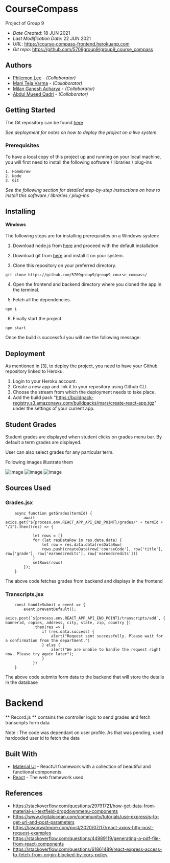 # CourseCompass

Project of Group 9

* *Date Created*: 18 JUN 2021
* *Last Modification Date*: 22 JUN 2021
* *URL*: <https://course-compass-frontend.herokuapp.com>
* *Git repo*: <https://github.com/5709group9/group9_course_compass>

## Authors

* [Philemon Lee](philemon.lee@dal.ca) - *(Collaborator)*
* [Mani Teja Varma](manitejavarma@dal.ca) - *(Collaborator)*
* [Milan Ganesh Acharya](ml650738@dal.ca) - *(Collaborator)*
* [Abdul Mueed Qadri](ab291996@dal.ca) - *(Collaborator)*


## Getting Started

The Git repository can be found [here](https://github.com/5709group9/group9_course_compass/tree/manitejavarma_kucherlapati)

*See deployment for notes on how to deploy the project on a live system.*

### Prerequisites

To have a local copy of this project up and running on your local machine, you will first need to install the following software / libraries / plug-ins

```
1. Homebrew
2. Node
3. Git
```

*See the following section for detailed step-by-step instructions on how to install this software / libraries / plug-ins*

## Installing

#### **Windows**
The following steps are for installing prerequisites on a Windows system:

1. Download node.js from [here](https://nodejs.org/dist/v14.17.0/node-v14.17.0-x86.msi) and proceed with the default installation.

2. Download git from [here](https://git-scm.com/downloads) and install it on your system.

3. Clone this repository on your preferred directory.
```
git clone https://github.com/5709group9/group9_course_compass/
```

4. Open the frontend and backend directory where you cloned the app in the terminal.

5. Fetch all the dependencies.
```
npm i
```

6. Finally start the project.
```
npm start   
```

Once the build is successful you will see the following message:



## Deployment

As mentioned in [3], to deploy the project, you need to have your Github repository linked to Heroku.

1. Login to your Heroku account.
2. Create a new app and link it to your repository using Github CLI.
3. Choose the stream from which the deployment needs to take place.
4. Add the build pack "https://buildpack-registry.s3.amazonaws.com/buildpacks/mars/create-react-app.tgz" under the settings of your current app.


## Student Grades 
Student grades are displayed when student clicks on grades menu bar. By default a term grades are displayed. 

User can also select grades for any particular term. 

Following images illustrate them

![image](https://user-images.githubusercontent.com/84460698/126583346-e22855ee-7101-4474-b49a-9239691db365.png)
![image](https://user-images.githubusercontent.com/84460698/126583349-b4ae8ec6-5d33-4596-95fe-49dac1698b64.png)
![image](https://user-images.githubusercontent.com/84460698/126583354-4fb59345-74f1-4b20-b35b-9078d776e952.png)


## Sources Used

### Grades.jsx



```
    async function getGrades(termId) {
        await axios.get("${process.env.REACT_APP_API_END_POINT}/grades/" + termId + "/1").then((res) => {

            let rows = []
            for (let resDataRow in res.data.data) {
                let row = res.data.data[resDataRow]
                rows.push(createData(row['courseCode'], row['title'], row['grade'], row['earnedcredits'], row['earnedcredits']))
            }
            setRows(rows)
        });
    }

```

The above code fetches grades from backend and displays in the frontend


### Transcripts.jsx


```
    const handleSubmit = event => {
        event.preventDefault();
        axios.post(`${process.env.REACT_APP_API_END_POINT}/transcripts/add`, { bannerid, copies, address, city, state, zip, country })
            .then(res => {
                if (res.data.success) {
                    alert("Request sent successfully. Please wait for a confirmation from the department.")
                } else {
                    alert("We are unable to handle the request right now. Please try again later");
                }
            })
    }

```

The above code submits form data to the backend that will store the details in the database

# Backend


** Record.js **  contains the controller logic to send grades and fetch transcripts form data


Note : The code was dependant on user profile. As that was pending, used hardcoded user id to fetch the data

## Built With

* [Material UI](https://material-ui.com/) - ReactUI framework with a collection of beautiful and functional components.
* [React](https://reactjs.org/) - The web framework used


## References


* https://stackoverflow.com/questions/29791721/how-get-data-from-material-ui-textfield-dropdownmenu-components
* https://www.digitalocean.com/community/tutorials/use-expressjs-to-get-url-and-post-parameters
* https://jasonwatmore.com/post/2020/07/17/react-axios-http-post-request-examples
* https://stackoverflow.com/questions/44989119/generating-a-pdf-file-from-react-components
* https://stackoverflow.com/questions/61861489/react-express-access-to-fetch-from-origin-blocked-by-cors-policy
